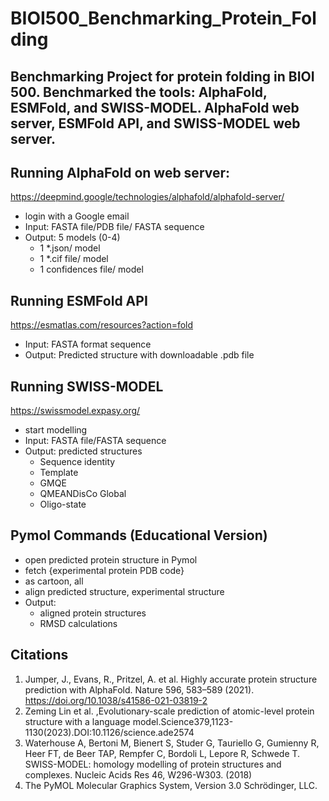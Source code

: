 # BIOI500_Benchmarking_Protein_Folding

## Benchmarking Project for protein folding in BIOI 500. Benchmarked the tools: AlphaFold, ESMFold, and SWISS-MODEL. AlphaFold web server, ESMFold API, and SWISS-MODEL web server. 


## Running AlphaFold on web server:
https://deepmind.google/technologies/alphafold/alphafold-server/
  - login with a Google email
  - Input: FASTA file/PDB file/ FASTA sequence
  - Output: 5 models (0-4)
    -   1 *.json/ model
    -   1 *.cif file/ model
    -   1 confidences file/ model
   
## Running ESMFold API  
https://esmatlas.com/resources?action=fold 
  - Input: FASTA format sequence
  - Output: Predicted structure with downloadable .pdb file


## Running SWISS-MODEL
https://swissmodel.expasy.org/ 
  - start modelling
  - Input: FASTA file/FASTA sequence
  - Output: predicted structures
      - Sequence identity
      - Template
      - GMQE
      - QMEANDisCo Global
      - Oligo-state

## Pymol Commands (Educational Version)
- open predicted protein structure in Pymol
- fetch {experimental protein PDB code}
- as cartoon, all
- align predicted structure, experimental structure
- Output:
  - aligned protein structures
  - RMSD calculations

## Citations 
1. Jumper, J., Evans, R., Pritzel, A. et al. Highly accurate protein structure prediction with AlphaFold. Nature 596, 583–589 (2021). https://doi.org/10.1038/s41586-021-03819-2
2. Zeming Lin et al. ,Evolutionary-scale prediction of atomic-level protein structure with a language model.Science379,1123-1130(2023).DOI:10.1126/science.ade2574
3. Waterhouse A, Bertoni M, Bienert S, Studer G, Tauriello G, Gumienny R, Heer FT, de Beer TAP, Rempfer C, Bordoli L, Lepore R, Schwede T. SWISS-MODEL: homology modelling of protein structures and complexes. Nucleic Acids Res 46, W296-W303. (2018)
4. The PyMOL Molecular Graphics System, Version 3.0 Schrödinger, LLC.

   



